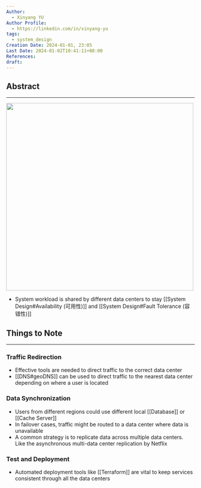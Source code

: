```yaml
---
Author:
  - Xinyang YU
Author Profile:
  - https://linkedin.com/in/xinyang-yu
tags:
  - system_design
Creation Date: 2024-01-01, 23:05
Last Date: 2024-01-02T10:41:11+08:00
References: 
draft: 
---
```

## Abstract
---
<img src="https://proxy-prod.omnivore-image-cache.app/0x0,sZnq-rEF6wLeSezJawOGOJBmSh1vQzgGFD8SXsnSK5wM/https://bytebytego.com/_next/image?url=%2Fimages%2Fcourses%2Fsystem-design-interview%2Fscale-from-zero-to-millions-of-users%2Ffigure-1-15-GICUI26J.png&w=1200&q=75" width=500 />

- System workload is shared by different data centers to stay [[System Design#Availability (可用性)]] and [[System Design#Fault Tolerance (容错性)]]

## Things to Note
---
### Traffic Redirection
- Effective tools are needed to direct traffic to the correct data center
- [[DNS#geoDNS]] can be used to direct traffic to the nearest data center depending on where a user is located

### Data Synchronization
 - Users from different regions could use different local [[Database]] or [[Cache Server]]
 - In failover cases, traffic might be routed to a data center where data is unavailable
 - A common strategy is to replicate data across multiple data centers. Like the asynchronous multi-data center replication by Netflix

### Test and Deployment
- Automated deployment tools like [[Terraform]] are vital to keep services consistent through all the data centers